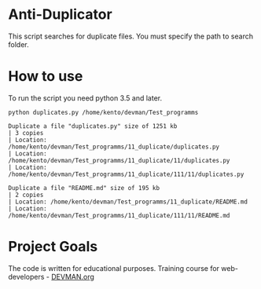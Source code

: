# Anti-Duplicator

This script searches for duplicate files. You must specify the path to search folder.

# How to use

To run the script you need python 3.5 and later.
```
python duplicates.py /home/kento/devman/Test_programms
```

```
Duplicate a file "duplicates.py" size of 1251 kb
| 3 сopies
| Location: /home/kento/devman/Test_programms/11_duplicate/duplicates.py
| Location: /home/kento/devman/Test_programms/11_duplicate/11/duplicates.py
| Location: /home/kento/devman/Test_programms/11_duplicate/111/11/duplicates.py

Duplicate a file "README.md" size of 195 kb
| 2 сopies
| Location: /home/kento/devman/Test_programms/11_duplicate/README.md
| Location: /home/kento/devman/Test_programms/11_duplicate/111/11/README.md

```

# Project Goals

The code is written for educational purposes. Training course for web-developers - [DEVMAN.org](https://devman.org)
